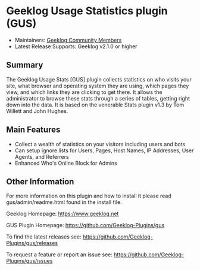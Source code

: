 # Geeklog Usage Statistics plugin (GUS)

* Maintainers: [Geeklog Community Members](https://github.com/Geeklog-Plugins/gus/graphs/contributors)
* Latest Release Supports: Geeklog v2.1.0 or higher

## Summary

The Geeklog Usage Stats [GUS] plugin collects statistics on who visits your site, what browser and operating system they are using, which pages they view, and which links they are clicking to get there.  It allows the administrator to browse these stats through a series of tables, getting right down into the data.  It is based on the venerable Stats plugin v1.3 by Tom Willett and John Hughes.

## Main Features

- Collect a wealth of statistics on your visitors including users and bots
- Can setup ignore lists for Users, Pages, Host Names, IP Addresses, User Agents, and Referrers
- Enhanced Who's Online Block for Admins

## Other Information

For more information on this plugin and how to install it please read gus/admin/readme.html found in the install file.

Geeklog Homepage:
https://www.geeklog.net

GUS Plugin Homepage:
https://github.com/Geeklog-Plugins/gus

To find the latest releases see:
https://github.com/Geeklog-Plugins/gus/releases

To request a feature or report an issue see: 
https://github.com/Geeklog-Plugins/gus/issues
